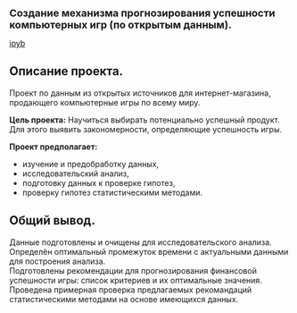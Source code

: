 <span style="font-size: 18px;"><b> Создание механизма прогнозирования успешности компьютерных игр (по открытым данным). </span></b>

[ipyb](/comp_games_research.ipynb)

## Описание проекта.
Проект по данным из открытых источников для интернет-магазина, продающего компьютерные игры по всему миру.

**Цель проекта:** Научиться выбирать потенциально успешный продукт. Для этого выявить закономерности, определяющие успешность игры.

**Проект предполагает:**
- изучение и предобработку данных,
- исследовательский анализ,
- подготовку данных к проверке гипотез,
- проверку гипотез статистическими методами.

## Общий вывод.
Данные подготовлены и очищены для исследовательского анализа.  
Определён оптимальный промежуток времени с актуальными данными для построения анализа.  
Подготовлены рекомендации для прогнозирования финансовой успешности игры: список критериев и их оптимальные значения.  
Проведена примерная проверка предлагаемых рекомандаций статистическими методами на основе имеющихся данных.
